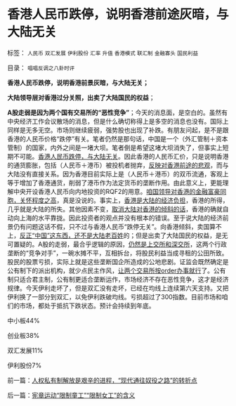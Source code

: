 # 香港人民币跌停，说明香港前途灰暗，与大陆无关

标签： `人民币` `双汇发展` `伊利股份` `汇率` `升值` `香港模式` `联汇制` `金融寡头` `国民利益` 

目录： `唱唱反调之八卦时评`

**香港人民币跌停，说明香港前景灰暗，与大陆无关；**

**大陆领导层对香港过分关照，出卖了大陆国民的权益**；

**A股走弱是因为两个国有交易所的“恶性竞争”**；今天的消息面，是空白的。虽然有中央经济工作会议散场的消息，但是什么确切称得上是多空的消息也没有。国际上同样是无多无空。市场则继续疲弱，强势股也出现了补跌。有朋友问起，是不是跟香港的人民币价格“跌停”有关。笔者仍然是那句话，中国是一个（外汇管制＋资本管制）的国家，内外之间是一堵大坝。笔者倒是希望这堵大坝消失了，但事实上短期不可能。[香港人民币跌停，与大陆无关](../../../2011/12/7/香港人民币汇率下跌，不反映人民币升值趋势逆转.md)。因此香港的人民币汇价，只是说明香港的通货膨胀，包括（人民币＋港币）被投机者抛弃，[反映对香港前途的悲观](../../../2011/10/25/管理层不救市是市场经济的进步.md)，而与大陆没有直接关系。因为香港目前实际上是（人民币＋港币）的双币流通，客观上等于增加了香港通货，削弱了港币作为法定货币的垄断作用。由此意义上，更能理解中央开设香港人民币向内地投资的RQF2的用意。[咱国领导对香港的金融富豪同胞，关怀程度之高](../../../2008/12/19/香港房价连同旧的经济模式，已经死了.md)，真是没说的。事实上，[香港是大陆的经济负担](../../../2011/1/3/联汇制或将覆灭中港整体经济.md)，香港的所得，几乎就是大陆的所失。其他因素不变，[取消大陆对香港的倾斜的话](../../../2010/3/30/中国人好赌的原因.md)，香港的确就自动向上海的水平靠拢。因此投资者的观点并没有根本的错误。至于说大陆的经济前景仍有问题这话不假，只不过与香港人民币“跌停无关”。向香港倾斜，卖国算不上，[反正“中国”这东西，还不是大陆老百姓](../../../2010/3/29/中国经济不可能“大香港化”，国民内需是根本.md)的；但是出卖了大陆国民的权益，是无可置疑的。A股的走弱，最合乎逻辑的原因，[仍然是上交所和深交所](../../../2011/12/13/公有制只适用垄断，看上交所的红眼病.md)，这两个行政垄断的“竞争对手”，一碗水摊不平，互相拆台，将股民利益当成寻租的公田所致。股民的股票亏损，实际上就是这些垄断国企所造成的公地悲剧。证监会既然确定是公有制下的派出机构，就少点民主作风，[让两个交易所按order办事就行](../../../2011/9/2/社会秩序（Order）即“等级阶层”“命令”和《自然法》的变迁.md)了。公有制只适合君主制，公有制更适合垄断运作，市场经济不存在恶性竞争，这才是经济规律。今天伊利走坏了，但是双汇没有走坏，已经在均线上连续第六天支持。又把伊利换了一部分到双汇，以免伊利跌破均线。亏损超过了300指数。目前市场和咱们的市场，都处于抵抗下跌状态。预计会持续到年底。

中小板44%

创业板38%

双汇发展11%

伊利股份7%

前一篇：[人权私有制解放是艰辛的进程，“现代通往奴役之路”的转折点](../../../2011/12/14/人权私有制解放是艰辛的进程，“现代通往奴役之路”的转折点.md)

后一篇：[宪章运动“限制童工”“限制女工”的含义](../../../2011/12/15/宪章运动“限制童工”“限制女工”的含义.md)